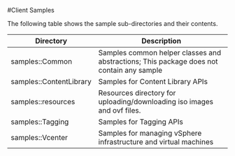 #Client Samples

The following table shows the sample sub-directories and their contents.

Directory                       | Description
------------------------------- | -------------
samples::Common                 | Samples common helper classes and abstractions; This package does not contain any sample
samples::ContentLibrary         | Samples for Content Library APIs
samples::resources              | Resources directory for uploading/downloading iso images and ovf files.
samples::Tagging                | Samples for Tagging APIs
samples::Vcenter	              | Samples for managing vSphere infrastructure and virtual machines
